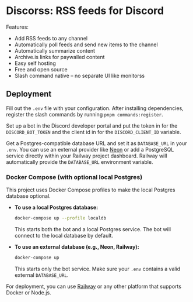 # Discorss: RSS feeds for Discord

Features:

- Add RSS feeds to any channel
- Automatically poll feeds and send new items to the channel
- Automatically summarize content
- Archive.is links for paywalled content
- Easy self hosting
- Free and open source
- Slash command native – no separate UI like monitorss

## Deployment

Fill out the `.env` file with your configuration.
After installing dependencies, register the slash commands by running `pnpm commands:register`.

Set up a bot in the Discord developer portal and put the token in for the `DISCORD_BOT_TOKEN` and the client id in for the `DISCORD_CLIENT_ID` variable.

Get a Postgres-compatible database URL and set it as `DATABASE_URL` in your `.env`. You can use an external provider like [Neon](https://neon.tech/) or add a PostgreSQL service directly within your Railway project dashboard. Railway will automatically provide the `DATABASE_URL` environment variable.

### Docker Compose (with optional local Postgres)

This project uses Docker Compose profiles to make the local Postgres database optional.

- **To use a local Postgres database:**

    ```sh
    docker-compose up --profile localdb
    ```

    This starts both the bot and a local Postgres service. The bot will connect to the local database by default.

- **To use an external database (e.g., Neon, Railway):**
    ```sh
    docker-compose up
    ```
    This starts only the bot service. Make sure your `.env` contains a valid external `DATABASE_URL`.

For deployment, you can use [Railway](https://railway.com/) or any other platform that supports Docker or Node.js.
